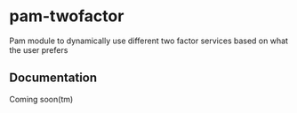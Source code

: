 # pam-twofactor

Pam module to dynamically use different two factor services based on what the user prefers

## Documentation

Coming soon(tm)
